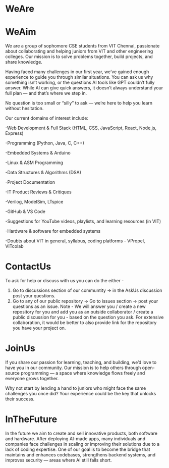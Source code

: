 # WeAre


# WeAim

We are a group of sophomore CSE students from VIT Chennai, passionate about collaborating and helping juniors from VIT and other engineering colleges. Our mission is to solve problems together, build projects, and share knowledge.

Having faced many challenges in our first year, we’ve gained enough experience to guide you through similar situations. You can ask us why something isn’t working, or the questions AI tools like GPT couldn’t fully answer. While AI can give quick answers, it doesn’t always understand your full plan — and that’s where we step in.

No question is too small or “silly” to ask — we’re here to help you learn without hesitation.

Our current domains of interest include:

-Web Development & Full Stack (HTML, CSS, JavaScript, React, Node.js, Express)

-Programming (Python, Java, C, C++)

-Embedded Systems & Arduino

-Linux & ASM Programming

-Data Structures & Algorithms (DSA)

-Project Documentation

-IT Product Reviews & Critiques

-Verilog, ModelSim, LTspice

-GitHub & VS Code

-Suggestions for YouTube videos, playlists, and learning resources (in VIT)

-Hardware & software for embedded systems

-Doubts about VIT in general, syllabus, coding platforms - VPropel, VITcolab 


# ContactUs
To ask for help or discuss with us you can do the either - 
1) Go to discussions section of our communtity -> in the AskUs discussion post your questions.
2) Go to any of our public repository -> Go to issues section -> post your questions as an issue.
Note -  We will answer you / create a new repository for you and add you as an outside collaborator / create a public discussion for you -  based on the question you ask.
For extensive collaboration, it would be better to also provide link for the repository you have your project on.

# JoinUs
If you share our passion for learning, teaching, and building, we’d love to have you in our community.
Our mission is to help others through open-source programming — a space where knowledge flows freely and everyone grows together.

Why not start by lending a hand to juniors who might face the same challenges you once did?
Your experience could be the key that unlocks their success.

# InTheFuture
In the future we aim to create and sell innovative products, both software and hardware. After deploying AI-made apps, many individuals and companies face challenges in scaling or improving their solutions due to a lack of coding expertise. One of our goal is to become the bridge that maintains and enhances codebases, strengthens backend systems, and improves security — areas where AI still falls short.
